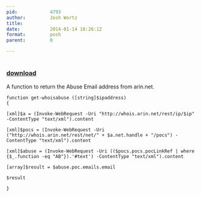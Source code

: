 ```yaml
---
pid:            4793
author:         Josh Wortz
title:          
date:           2014-01-14 18:26:12
format:         posh
parent:         0

---
```


# 

### [download](Scripts\4793.ps1)

A function to return the Abuse Email address from arin.net.

```posh
function get-whoisabuse ([string]$ipaddress)
{

[xml]$a = (Invoke-WebRequest -Uri "http://whois.arin.net/rest/ip/$ip" -ContentType "text/xml").content

[xml]$pocs = (Invoke-WebRequest -Uri ("http://whois.arin.net/rest/net/" + $a.net.handle + "/pocs") -ContentType "text/xml").content

[xml]$abuse = (Invoke-WebRequest -Uri (($pocs.pocs.pocLinkRef | where {$_.function -eq "AB"}).'#text') -ContentType "text/xml").content

[array]$result = $abuse.poc.emails.email

$result

}
```
